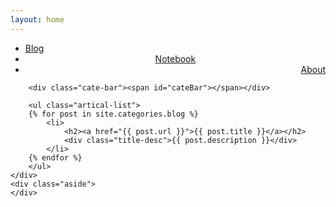```yaml
---
layout: home
---
```


<div class="index-content blog">
    <div class="section">
        <ul class="artical-cate">
            <li class="on"><a href="/home/blog"><span>Blog</span></a></li>
            <li style="text-align:center"><a href="/home/notebook"><span>Notebook</span></a></li>
            <li style="text-align:right"><a href="/"><span>About</span></a></li>
        </ul>

        <div class="cate-bar"><span id="cateBar"></span></div>

        <ul class="artical-list">
        {% for post in site.categories.blog %}
            <li>
                <h2><a href="{{ post.url }}">{{ post.title }}</a></h2>
                <div class="title-desc">{{ post.description }}</div>
            </li>
        {% endfor %}
        </ul>
    </div>
    <div class="aside">
    </div>
</div>
